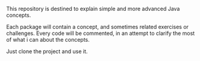 This repository is destined to explain simple and more advanced Java concepts.

Each package will contain a concept, and sometimes related exercises or challenges.
Every code will be commented, in an attempt to clarify the most of what i can about the concepts.

Just clone the project and use it.